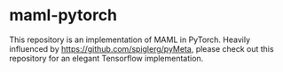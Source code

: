 # maml-pytorch

This repository is an implementation of MAML in PyTorch.
Heavily influenced by https://github.com/spiglerg/pyMeta, please check out this repository for an elegant Tensorflow implementation.